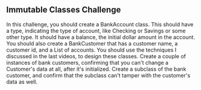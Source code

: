 ## Immutable Classes Challenge

In this challenge, you should create a BankAccount class.
This should have a type, indicating the type of account, like Checking or Savings or some other type.
It should have a balance, the initial dollar amount in the account.
You should also create a BankCustomer that has a customer name, a customer id, and a List of accounts.
You should use the techniques I discussed in the last videos, to design these classes.
Create a couple of instances of bank customers, confirming that you can't change a Customer's data at all, after it's initialized.
Create a subclass of the bank customer, and confirm that the subclass can't tamper with the customer's data as well.